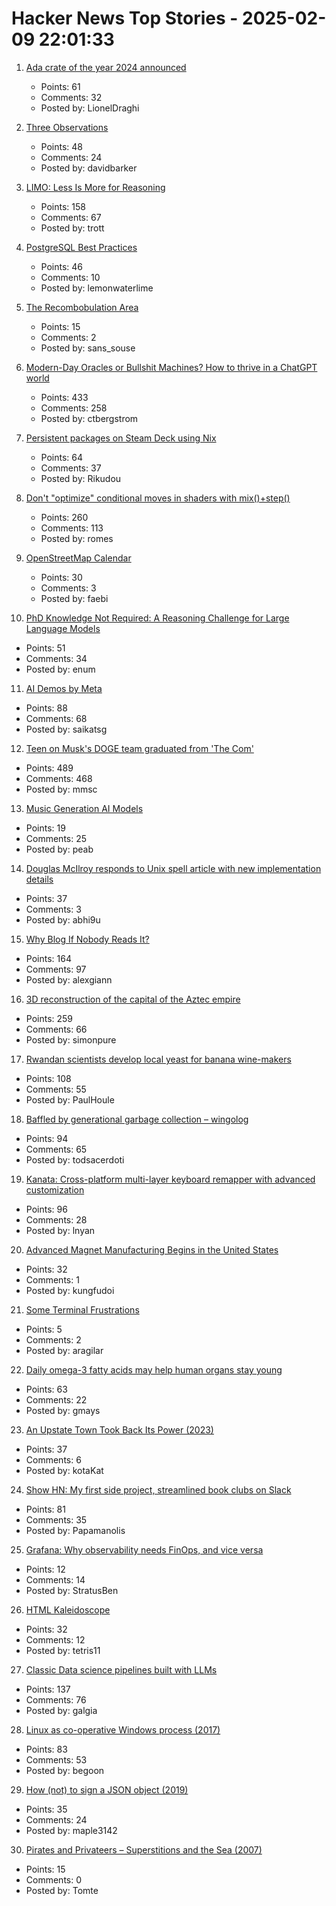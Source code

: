 # Hacker News Top Stories - 2025-02-09 22:01:33

1. [Ada crate of the year 2024 announced](https://blog.adacore.com/ada-spark-crate-of-the-year-2024-winners-announced)
   - Points: 61
   - Comments: 32
   - Posted by: LionelDraghi

2. [Three Observations](https://blog.samaltman.com/three-observations)
   - Points: 48
   - Comments: 24
   - Posted by: davidbarker

3. [LIMO: Less Is More for Reasoning](https://arxiv.org/abs/2502.03387)
   - Points: 158
   - Comments: 67
   - Posted by: trott

4. [PostgreSQL Best Practices](https://speakdatascience.com/postgresql-best-practices/)
   - Points: 46
   - Comments: 10
   - Posted by: lemonwaterlime

5. [The Recombobulation Area](https://onmilwaukee.com/articles/recombobulationsigns)
   - Points: 15
   - Comments: 2
   - Posted by: sans_souse

6. [Modern-Day Oracles or Bullshit Machines? How to thrive in a ChatGPT world](https://thebullshitmachines.com)
   - Points: 433
   - Comments: 258
   - Posted by: ctbergstrom

7. [Persistent packages on Steam Deck using Nix](https://chrastecky.dev/gaming/persistent-packages-on-steam-deck-using-nix)
   - Points: 64
   - Comments: 37
   - Posted by: Rikudou

8. [Don't "optimize" conditional moves in shaders with mix()+step()](https://iquilezles.org/articles/gpuconditionals/)
   - Points: 260
   - Comments: 113
   - Posted by: romes

9. [OpenStreetMap Calendar](https://osmcal.org/)
   - Points: 30
   - Comments: 3
   - Posted by: faebi

10. [PhD Knowledge Not Required: A Reasoning Challenge for Large Language Models](https://arxiv.org/abs/2502.01584)
   - Points: 51
   - Comments: 34
   - Posted by: enum

11. [AI Demos by Meta](https://aidemos.meta.com/)
   - Points: 88
   - Comments: 68
   - Posted by: saikatsg

12. [Teen on Musk's DOGE team graduated from 'The Com'](https://krebsonsecurity.com/2025/02/teen-on-musks-doge-team-graduated-from-the-com/)
   - Points: 489
   - Comments: 468
   - Posted by: mmsc

13. [Music Generation AI Models](https://www.maximepeabody.com/blog/music-ai-models)
   - Points: 19
   - Comments: 25
   - Posted by: peab

14. [Douglas McIlroy responds to Unix spell article with new implementation details](https://twitter.com/abhi9u/status/1887010136155414602)
   - Points: 37
   - Comments: 3
   - Posted by: abhi9u

15. [Why Blog If Nobody Reads It?](https://andysblog.uk/why-blog-if-nobody-reads-it/)
   - Points: 164
   - Comments: 97
   - Posted by: alexgiann

16. [3D reconstruction of the capital of the Aztec empire](https://tenochtitlan.thomaskole.nl/)
   - Points: 259
   - Comments: 66
   - Posted by: simonpure

17. [Rwandan scientists develop local yeast for banana wine-makers](https://phys.org/news/2025-01-rwandan-scientists-local-yeast-banana.html)
   - Points: 108
   - Comments: 55
   - Posted by: PaulHoule

18. [Baffled by generational garbage collection – wingolog](https://wingolog.org/archives/2025/02/09/baffled-by-generational-garbage-collection)
   - Points: 94
   - Comments: 65
   - Posted by: todsacerdoti

19. [Kanata: Cross-platform multi-layer keyboard remapper with advanced customization](https://github.com/jtroo/kanata)
   - Points: 96
   - Comments: 28
   - Posted by: lnyan

20. [Advanced Magnet Manufacturing Begins in the United States](https://spectrum.ieee.org/advanced-magnet-manufacturing-in-us)
   - Points: 32
   - Comments: 1
   - Posted by: kungfudoi

21. [Some Terminal Frustrations](https://jvns.ca/blog/2025/02/05/some-terminal-frustrations/)
   - Points: 5
   - Comments: 2
   - Posted by: aragilar

22. [Daily omega-3 fatty acids may help human organs stay young](https://medicalxpress.com/news/2025-02-daily-omega-fatty-acids-human.html)
   - Points: 63
   - Comments: 22
   - Posted by: gmays

23. [An Upstate Town Took Back Its Power (2023)](https://nysfocus.com/2023/06/21/public-power-utility-massena-new-york)
   - Points: 37
   - Comments: 6
   - Posted by: kotaKat

24. [Show HN: My first side project, streamlined book clubs on Slack](https://booktalk.club/)
   - Points: 81
   - Comments: 35
   - Posted by: Papamanolis

25. [Grafana: Why observability needs FinOps, and vice versa](https://grafana.com/blog/2025/02/06/why-observability-needs-finops-and-vice-versa-the-vantage-integration-with-grafana-cloud/)
   - Points: 12
   - Comments: 14
   - Posted by: StratusBen

26. [HTML Kaleidoscope](https://codepen.io/AAMutlu20/pen/mdYxroj)
   - Points: 32
   - Comments: 12
   - Posted by: tetris11

27. [Classic Data science pipelines built with LLMs](https://github.com/Pravko-Solutions/FlashLearn/tree/main/examples)
   - Points: 137
   - Comments: 76
   - Posted by: galgia

28. [Linux as co-operative Windows process (2017)](http://www.colinux.org/)
   - Points: 83
   - Comments: 53
   - Posted by: begoon

29. [How (not) to sign a JSON object (2019)](https://www.latacora.com/blog/2019/07/24/how-not-to/)
   - Points: 35
   - Comments: 24
   - Posted by: maple3142

30. [Pirates and Privateers – Superstitions and the Sea (2007)](http://www.cindyvallar.com/superstitions.html)
   - Points: 15
   - Comments: 0
   - Posted by: Tomte

